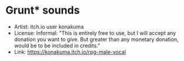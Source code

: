 # Grunt* sounds

* Artist: itch.io user konakuma
* License: Informal:
  "This is entirely free to use, but I will accept any donation you want to give.
   But greater than any monetary donation, would be to be included in credits."
* Link: https://konakuma.itch.io/rpg-male-vocal
